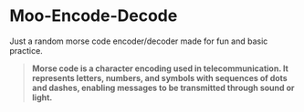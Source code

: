 # Moo-Encode-Decode
 Just a random morse code encoder/decoder made for fun and basic practice.
 >**Morse code is a character encoding used in telecommunication. It represents letters, numbers, and symbols with sequences of dots and dashes, enabling messages to be transmitted through sound or light.**

